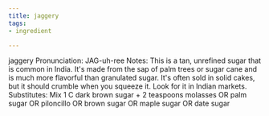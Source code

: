 ```yaml
---
title: jaggery
tags:
- ingredient

---
```

jaggery Pronunciation: JAG-uh-ree Notes: This is a tan, unrefined sugar that is common in India. It's made from the sap of palm trees or sugar cane and is much more flavorful than granulated sugar. It's often sold in solid cakes, but it should crumble when you squeeze it. Look for it in Indian markets. Substitutes: Mix 1 C dark brown sugar + 2 teaspoons molasses OR palm sugar OR piloncillo OR brown sugar OR maple sugar OR date sugar
